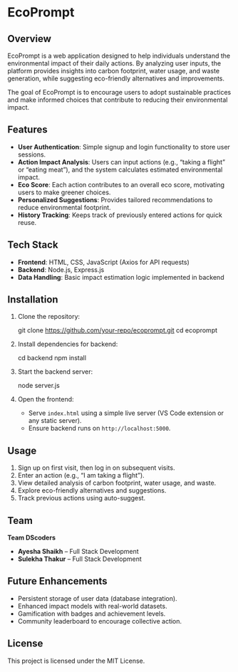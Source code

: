 # EcoPrompt

## Overview

EcoPrompt is a web application designed to help individuals understand the environmental impact of their daily actions. By analyzing user inputs, the platform provides insights into carbon footprint, water usage, and waste generation, while suggesting eco-friendly alternatives and improvements.

The goal of EcoPrompt is to encourage users to adopt sustainable practices and make informed choices that contribute to reducing their environmental impact.

## Features

* **User Authentication**: Simple signup and login functionality to store user sessions.
* **Action Impact Analysis**: Users can input actions (e.g., “taking a flight” or “eating meat”), and the system calculates estimated environmental impact.
* **Eco Score**: Each action contributes to an overall eco score, motivating users to make greener choices.
* **Personalized Suggestions**: Provides tailored recommendations to reduce environmental footprint.
* **History Tracking**: Keeps track of previously entered actions for quick reuse.

## Tech Stack

* **Frontend**: HTML, CSS, JavaScript (Axios for API requests)
* **Backend**: Node.js, Express.js
* **Data Handling**: Basic impact estimation logic implemented in backend

## Installation

1. Clone the repository:

   git clone https://github.com/your-repo/ecoprompt.git
   cd ecoprompt   

2. Install dependencies for backend:

   cd backend
   npm install

3. Start the backend server:

   node server.js

4. Open the frontend:

   * Serve `index.html` using a simple live server (VS Code extension or any static server).
   * Ensure backend runs on `http://localhost:5000`.

## Usage

1. Sign up on first visit, then log in on subsequent visits.
2. Enter an action (e.g., “I am taking a flight”).
3. View detailed analysis of carbon footprint, water usage, and waste.
4. Explore eco-friendly alternatives and suggestions.
5. Track previous actions using auto-suggest.

## Team

**Team DScoders**

* **Ayesha Shaikh** – Full Stack Development
* **Sulekha Thakur** – Full Stack Development

## Future Enhancements

* Persistent storage of user data (database integration).
* Enhanced impact models with real-world datasets.
* Gamification with badges and achievement levels.
* Community leaderboard to encourage collective action.

## License

This project is licensed under the MIT License.
